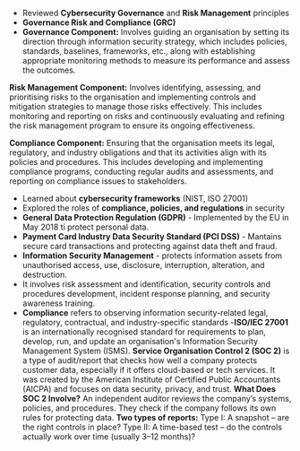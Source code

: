 - Reviewed **Cybersecurity Governance** and **Risk Management** principles
- **Governance Risk and Compliance (GRC)**
- **Governance Component:** Involves guiding an organisation by setting its direction through information security strategy,  which includes policies, standards, baselines, frameworks, etc., along with establishing appropriate monitoring methods to measure its performance and assess the outcomes.
  
**Risk Management Component:** Involves identifying, assessing, and prioritising risks to the organisation and implementing controls and mitigation strategies to manage those risks effectively. This includes monitoring and reporting on risks and continuously evaluating and refining the risk management program to ensure its ongoing effectiveness.

**Compliance Component:** Ensuring that the organisation meets its legal, regulatory, and industry obligations and that its activities align with its policies and procedures. This includes developing and implementing compliance programs, conducting regular audits and assessments, and reporting on compliance issues to stakeholders.

- Learned about **cybersecurity frameworks** (NIST, ISO 27001)
- Explored the roles of **compliance, policies, and regulations** in security
- **General Data Protection Regulation (GDPR)** - Implemented by the EU in May 2018 ti protect personal data.
- **Payment Card Industry Data Security Standard (PCI DSS)** - Mantains secure card transactions and protecting against data theft and fraud.
- **Information Security Management** - protects information assets from unauthorised access, use, disclosure, interruption, alteration, and destruction.
- It involves risk assessment and identification, security controls and procedures development, incident response planning, and security awareness training.
- **Compliance** refers to observing information security-related legal, regulatory, contractual, and industry-specific standards
-**ISO/IEC 27001** is an internationally recognised standard for requirements to plan, develop, run, and update an organisation's Information Security Management System (ISMS).
**Service Organisation Control 2 (SOC 2)** is a type of audit/report that checks how well a company protects customer data, especially if it offers cloud-based or tech services. It was created by the American Institute of Certified Public Accountants (AICPA) and focuses on data security, privacy, and trust.
  **What Does SOC 2 Involve?**
An independent auditor reviews the company’s systems, policies, and procedures.
They check if the company follows its own rules for protecting data.
**Two types of reports:**
Type I: A snapshot – are the right controls in place?
Type II: A time-based test – do the controls actually work over time (usually 3–12 months)?

